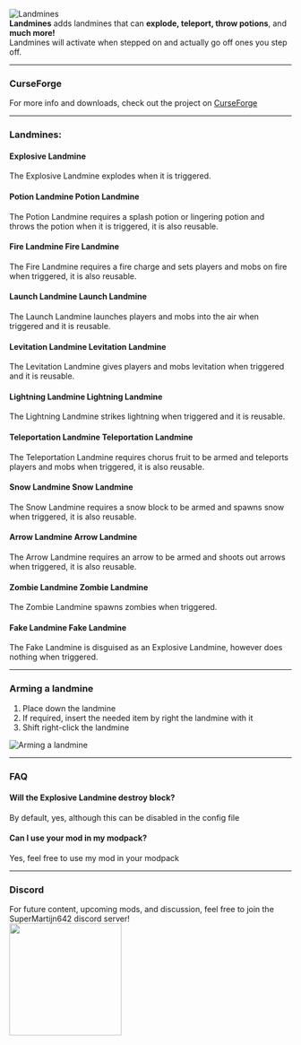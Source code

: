 ![Landmines](https://imgur.com/JSLD47C.png)  
**Landmines** adds landmines that can **explode, teleport, throw potions**, and **much more!**  
Landmines will activate when stepped on and actually go off ones you step off.

---

### CurseForge
For more info and downloads, check out the project on [CurseForge](https://www.curseforge.com/minecraft/mc-mods/landmines)

---

### Landmines:

#### Explosive Landmine
The Explosive Landmine explodes when it is triggered.
 

#### Potion Landmine Potion Landmine
The Potion Landmine requires a splash potion or lingering potion and throws the potion when it is triggered, it is also reusable.
 

#### Fire Landmine Fire Landmine
The Fire Landmine requires a fire charge and sets players and mobs on fire when triggered, it is also reusable.
 

#### Launch Landmine Launch Landmine
The Launch Landmine launches players and mobs into the air when triggered and it is reusable.
 

#### Levitation Landmine Levitation Landmine
The Levitation Landmine gives players and mobs levitation when triggered and it is reusable.
 

#### Lightning Landmine Lightning Landmine
The Lightning Landmine strikes lightning when triggered and it is reusable.
 

#### Teleportation Landmine Teleportation Landmine
The Teleportation Landmine requires chorus fruit to be armed and teleports players and mobs when triggered, it is also reusable.
 

#### Snow Landmine Snow Landmine
The Snow Landmine requires a snow block to be armed and spawns snow when triggered, it is also reusable.
 

#### Arrow Landmine Arrow Landmine
The Arrow Landmine requires an arrow to be armed and shoots out arrows when triggered, it is also reusable.
 

#### Zombie Landmine Zombie Landmine
The Zombie Landmine spawns zombies when triggered.
 

#### Fake Landmine Fake Landmine
The Fake Landmine is disguised as an Explosive Landmine, however does nothing when triggered.
 

---

### Arming a landmine
1. Place down the landmine  
2. If required, insert the needed item by right the landmine with it  
3. Shift right-click the landmine  

![Arming a landmine](https://github.com/SuperMartijn642/Landmines/blob/1.16/images/landmine%20arm%20demo.gif)

---

### FAQ
#### Will the Explosive Landmine destroy block?  
By default, yes, although this can be disabled in the config file  
#### Can I use your mod in my modpack?  
Yes, feel free to use my mod in your modpack

---

### Discord
For future content, upcoming mods, and discussion, feel free to join the SuperMartijn642 discord server!  
[<img width='200' src='https://snrclan.com/wp-content/uploads/2020/02/join-discord-png-13.png'>](https://discord.gg/QEbGyUYB2e)
